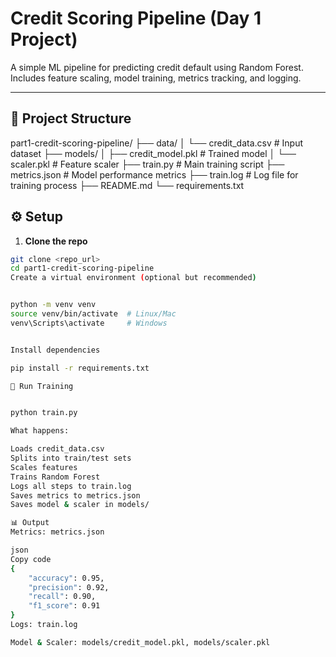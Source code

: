 # Credit Scoring Pipeline (Day 1 Project)

A simple ML pipeline for predicting credit default using Random Forest.  
Includes feature scaling, model training, metrics tracking, and logging.

---

## 📁 Project Structure

part1-credit-scoring-pipeline/
├── data/
│ └── credit_data.csv # Input dataset
├── models/
│ ├── credit_model.pkl # Trained model
│ └── scaler.pkl # Feature scaler
├── train.py # Main training script
├── metrics.json # Model performance metrics
├── train.log # Log file for training process
├── README.md
└── requirements.txt


## ⚙️ Setup

1. **Clone the repo**
```bash
git clone <repo_url>
cd part1-credit-scoring-pipeline
Create a virtual environment (optional but recommended)


python -m venv venv
source venv/bin/activate  # Linux/Mac
venv\Scripts\activate     # Windows


Install dependencies

pip install -r requirements.txt

🚀 Run Training


python train.py

What happens:

Loads credit_data.csv
Splits into train/test sets
Scales features
Trains Random Forest
Logs all steps to train.log
Saves metrics to metrics.json
Saves model & scaler in models/

📊 Output
Metrics: metrics.json

json
Copy code
{
    "accuracy": 0.95,
    "precision": 0.92,
    "recall": 0.90,
    "f1_score": 0.91
}
Logs: train.log

Model & Scaler: models/credit_model.pkl, models/scaler.pkl

